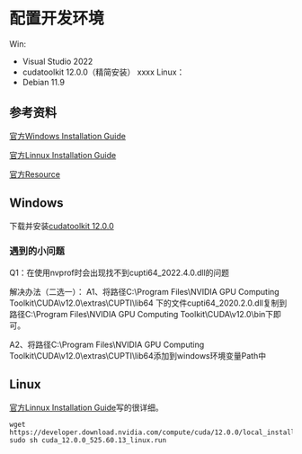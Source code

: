 # 配置开发环境

Win:
- Visual Studio 2022
- cudatoolkit 12.0.0（精简安装）
xxxx
Linux：
- Debian 11.9

## 参考资料

[官方Windows Installation Guide](https://docs.nvidia.com/cuda/cuda-installation-guide-microsoft-windows/index.html)

[官方Linnux Installation Guide](https://docs.nvidia.com/cuda/cuda-installation-guide-linux/index.html)

[官方Resource](https://developer.nvidia.com/cuda-12-0-0-download-archive?target_os=Windows&target_arch=x86_64&target_version=10&target_type=exe_local)

## Windows

下载并安装[cudatoolkit 12.0.0](https://developer.nvidia.com/cuda-12-0-0-download-archive?target_os=Windows&target_arch=x86_64&target_version=10&target_type=exe_local)


### 遇到的小问题

Q1：在使用nvprof时会出现找不到cupti64_2022.4.0.dll的问题

解决办法（二选一）：
A1、将路径C:\Program Files\NVIDIA GPU Computing Toolkit\CUDA\v12.0\extras\CUPTI\lib64 下的文件cupti64_2020.2.0.dll复制到路径C:\Program Files\NVIDIA GPU Computing Toolkit\CUDA\v12.0\bin下即可。

A2、将路径C:\Program Files\NVIDIA GPU Computing Toolkit\CUDA\v12.0\extras\CUPTI\lib64添加到windows环境变量Path中

## Linux

[官方Linnux Installation Guide](https://docs.nvidia.com/cuda/cuda-installation-guide-linux/index.html)写的很详细。

```
wget https://developer.download.nvidia.com/compute/cuda/12.0.0/local_installers/cuda_12.0.0_525.60.13_linux.run
sudo sh cuda_12.0.0_525.60.13_linux.run
```




